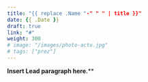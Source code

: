 ```yaml
---
title: "{{ replace .Name "-" " " | title }}"
date: {{ .Date }}
draft: true
link: "#"
weight: 300
# image: "/images/photo-actu.jpg"
# tags: ["prez"]
---
```


**Insert Lead paragraph here.****
